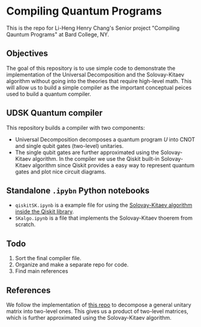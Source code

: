 # Compiling Quantum Programs
This is the repo for Li-Heng Henry Chang's Senior project "Compiling Qauntum Programs" at Bard College, NY. 

## Objectives
The goal of this repository is to use simple code to demonstrate the implementation of the Universal Decomposition and the Solovay-Kitaev algorithm without going into the theories that require high-level math. This will allow us to build a simple compiler as the important conceptual peices used to build a quantum compiler. 

## UDSK Quantum compiler 
This repository builds a compiler with two components: 
- Universal Decomposition decomposes a quantum program $U$ into CNOT and single qubit gates (two-level) unitaries. 
- The single qubit gates are further approximated using the Solovay-Kitaev algorithm. In the compiler we use the Qiskit built-in Solovay-Kitaev algorithm since Qiskit provides a easy way to represent quantum gates and plot nice circuit diagrams. 

## Standalone ```.ipybn``` Python notebooks 
- ```qiskitSK.ipynb``` is a example file for using the [Solovay-Kitaev algorithm inside the Qiskit library](https://qiskit.org/documentation/stubs/qiskit.transpiler.passes.SolovayKitaevSynthesis.html).
- ```SKalgo.ipynb``` is a file that implements the Solovay-Kitaev thoerem from scratch.

## Todo 
1) Sort the final compiler file. 
2) Organize and make a separate repo for code. 
3) Find main references 

## References 
We follow the implementation of [this repo](https://github.com/fedimser/quantum_decomp) to decompose a general unitary matrix into two-level ones. This gives us a product of two-level matrices, which is further approximated using the Solovay-Kitaev algorithm.  




